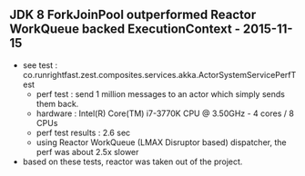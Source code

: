 ## JDK 8 ForkJoinPool outperformed Reactor WorkQueue backed ExecutionContext - 2015-11-15
- see test : co.runrightfast.zest.composites.services.akka.ActorSystemServicePerfTest
    - perf test : send 1 million messages to an actor which simply sends them back. 
    - hardware : Intel(R) Core(TM) i7-3770K CPU @ 3.50GHz  - 4 cores / 8 CPUs
    - perf test results : 2.6 sec
    - using Reactor WorkQueue (LMAX Disruptor based) dispatcher, the perf was about 2.5x slower
- based on these tests, reactor was taken out of the project. 